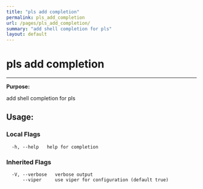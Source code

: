 ```yaml
---
title: "pls add completion"
permalink: pls_add_completion
url: /pages/pls_add_completion/
summary: "add shell completion for pls"
layout: default
---
```

# pls add completion 

---
**Purpose:**

add shell completion for pls

## Usage:

### Local Flags

```
  -h, --help   help for completion
```

### Inherited Flags

```
  -V, --verbose   verbose output
      --viper     use viper for configuration (default true)
```
